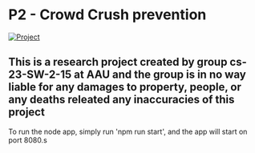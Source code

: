 # P2 - Crowd Crush prevention

[![Project](https://github.com/Benj1x/P2/actions/workflows/integration.yml/badge.svg)](https://github.com/Benj1x/P2/actions/workflows/integration.yml)

## This is a research project created by group cs-23-SW-2-15 at AAU and the group is in no way liable for any damages to property, people, or any deaths releated any inaccuracies of this project

To run the node app, simply run 'npm run start', and the app will start on port 8080.s
